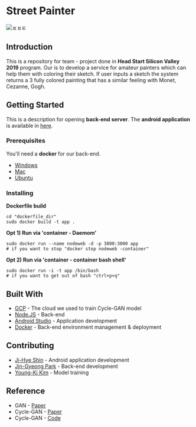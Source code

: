 # Street Painter

![ㅍㅍㅌ](https://user-images.githubusercontent.com/29014659/63372059-336fdf80-c33a-11e9-8d54-d7a7d16347a2.jpg)

## Introduction

This is a repository for team - project done in **Head Start Silicon Valley 2019** program.
Our is to develop a service for amateur painters which can help them with coloring their sketch.
If user inputs a sketch the system returns a 3 fully colored painting that has a similar feeling with Monet, Cezanne, Gogh.

## Getting Started

This is a description for opening **back-end server**. The **android application** is available in [here](https://github.com/hsvc/AppSketch).

### Prerequisites

You'll need a **docker** for our back-end.

* [Windows](https://docs.docker.com/docker-for-windows/install/)
* [Mac](https://docs.docker.com/docker-for-mac/install/)
* [Ubuntu](https://docs.docker.com/install/linux/docker-ce/ubuntu/)
### Installing  

**Dockerfile build**

```
cd "dockerfile_dir"
sudo docker build -t app .
```
**Opt 1) Run via 'container - Daemom'**
```
sudo docker run --name nodeweb -d -p 3000:3000 app
# if you want to stop "docker stop nodeweb -container"
```

**Opt 2) Run via 'container - container bash shell'**
```
sudo docker run -i -t app /bin/bash
# if you want to get out of bash "ctrl+p+q"
```
## Built With

* [GCP](https://cloud.google.com/gcp/?utm_source=google&utm_medium=cpc&utm_campaign=na-US-all-en-dr-bkws-all-all-trial-b-dr-1007179&utm_content=text-ad-none-any-DEV_c-CRE_114825958447-ADGP_Hybrid%20%7C%20AW%20SEM%20%7C%20BKWS%20%7C%20US%20%7C%20en%20%7C%20BMM%20~%20Google%20Platform%20Cloud-KWID_43700010161835515-kwd-101618149257&utm_term=KW_%2Bgoogle%20%2Bplatform%20%2Bcloud-ST_%2Bgoogle%20%2Bplatform%20%2Bcloud&gclid=CjwKCAjwtO7qBRBQEiwAl5WC22vmkj6L5R0D7KSf491x4R4gQaW7JAz3YnV_Sm0IhUcuVONA_bvK4BoC2SoQAvD_BwE) - The cloud we used to train Cycle-GAN model
* [Node.JS](https://nodejs.org/en/docs/) - Back-end
* [Android Studio](https://developer.android.com/docs) - Application development
* [Docker](https://docs.docker.com/) - Back-end environment management & deployment

## Contributing

* [Ji-Hye Shin](https://github.com/jihyyeshin) - Android application development
* [Jin-Gyeong Park](https://github.com/sand116) - Back-end development
* [Young-Ki Kim](https://github.com/kimyoungi99) - Model training

## Reference

* GAN - [Paper](https://arxiv.org/abs/1406.2661)
* Cycle-GAN - [Paper](https://arxiv.org/abs/1703.10593)
* Cycle-GAN - [Code](https://github.com/xhujoy/CycleGAN-tensorflow)
